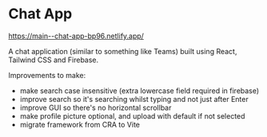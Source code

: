 # Chat App
https://main--chat-app-bp96.netlify.app/

A chat application (similar to something like Teams) built using React, Tailwind CSS and Firebase.

Improvements to make:
- make search case insensitive (extra lowercase field required in firebase)
- improve search so it's searching whilst typing and not just after Enter
- improve GUI so there's no horizontal scrollbar
- make profile picture optional, and upload with default if not selected
- migrate framework from CRA to Vite
